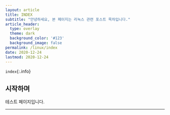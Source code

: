 ```yaml
---
layout: article
title: INDEX
subtitle: "안녕하세요, 본 페이지는 리눅스 관련 포스트 목차입니다."
article_header:
  type: overlay
  theme: dark
  background_color: '#123'
  background_image: false
permalink: /linux/index
date: 2020-12-24
lastmod: 2020-12-24
---
```


`index`{:.info}

## 시작하며

테스트 페이지입니다.

---

